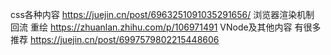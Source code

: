 css各种内容
https://juejin.cn/post/6963251091035291656/
浏览器渲染机制 回流 重绘
https://zhuanlan.zhihu.com/p/106971491
VNode及其他内容 有很多推荐
https://juejin.cn/post/6997579802215448606
